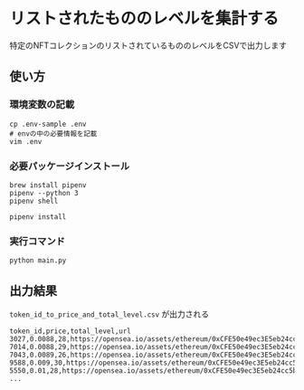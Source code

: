 # リストされたもののレベルを集計する

特定のNFTコレクションのリストされているもののレベルをCSVで出力します

## 使い方

### 環境変数の記載

```
cp .env-sample .env
# envの中の必要情報を記載
vim .env
```

### 必要パッケージインストール

```
brew install pipenv
pipenv --python 3
pipenv shell

pipenv install
```

### 実行コマンド

```
python main.py
```

## 出力結果

`token_id_to_price_and_total_level.csv` が出力される

```
token_id,price,total_level,url
3027,0.0088,28,https://opensea.io/assets/ethereum/0xCFE50e49ec3E5eb24cc5bBcE524166424563dD4E/3027
7014,0.0088,29,https://opensea.io/assets/ethereum/0xCFE50e49ec3E5eb24cc5bBcE524166424563dD4E/7014
7043,0.0089,26,https://opensea.io/assets/ethereum/0xCFE50e49ec3E5eb24cc5bBcE524166424563dD4E/7043
9588,0.009,30,https://opensea.io/assets/ethereum/0xCFE50e49ec3E5eb24cc5bBcE524166424563dD4E/9588
5550,0.01,28,https://opensea.io/assets/ethereum/0xCFE50e49ec3E5eb24cc5bBcE524166424563dD4E/5550
...
```

